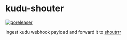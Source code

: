 # kudu-shouter

[![goreleaser](https://github.com/purplewifi/kudu-shouter/actions/workflows/goreleaser.yaml/badge.svg)](https://github.com/purplewifi/kudu-shouter/actions/workflows/goreleaser.yaml)

Ingest kudu webhook payload and forward it to [shoutrrr](https://github.com/containrrr/shoutrrr)
